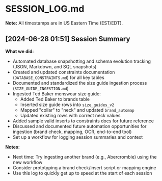 # SESSION_LOG.md

**Note:** All timestamps are in US Eastern Time (EST/EDT).

## [2024-06-28 01:51] Session Summary

**What we did:**
- Automated database snapshotting and schema evolution tracking (JSON, Markdown, and SQL snapshots)
- Created and updated constraints documentation (`DATABASE_CONSTRAINTS.md`) for all key tables
- Documented and standardized the size guide ingestion process (`SIZE_GUIDE_INGESTION.md`)
- Ingested Ted Baker menswear size guide:
  - Added Ted Baker to brands table
  - Inserted size guide rows into `size_guides_v2`
  - Mapped "collar" to "neck" and updated `brand_automap`
  - Updated existing rows with correct neck values
- Added sample valid inserts to constraints docs for future reference
- Discussed and documented future automation opportunities for ingestion (brand check, mapping, OCR, end-to-end tool)
- Set up a workflow for logging session summaries and context

**Notes:**
- Next time: Try ingesting another brand (e.g., Abercrombie) using the new workflow
- Consider prototyping a brand check/insert script or mapping engine
- Use this log to quickly get up to speed at the start of each session 